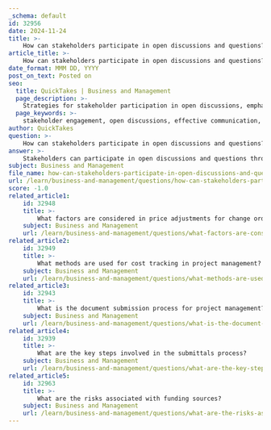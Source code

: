 ```yaml
---
_schema: default
id: 32956
date: 2024-11-24
title: >-
    How can stakeholders participate in open discussions and questions?
article_title: >-
    How can stakeholders participate in open discussions and questions?
date_format: MMM DD, YYYY
post_on_text: Posted on
seo:
  title: QuickTakes | Business and Management
  page_description: >-
    Strategies for stakeholder participation in open discussions, emphasizing early involvement, communication methods, active listening, trust, and mutual goals.
  page_keywords: >-
    stakeholder engagement, open discussions, effective communication, active listening, community representation, project collaboration, trust building, feedback loops, mutual goals
author: QuickTakes
question: >-
    How can stakeholders participate in open discussions and questions?
answer: >-
    Stakeholders can participate in open discussions and questions through several effective strategies that enhance engagement and ensure their voices are heard. Here are some key approaches:\n\n1. **Early Involvement**: Engage stakeholders as early as possible in the project lifecycle, ideally during the conceptualization and planning phases. This allows them to express their concerns and preferences from the outset, fostering a sense of ownership and commitment to the project.\n\n2. **Consultation with Community Representatives**: Before broader discussions, consult with community representatives or key stakeholders to gather initial insights. This can help tailor the discussions to address specific concerns and interests.\n\n3. **Diverse Communication Channels**: Utilize various communication methods to reach stakeholders, such as face-to-face meetings, emails, webinars, and surveys. This ensures that stakeholders can participate in a manner that is most comfortable and accessible for them.\n\n4. **Active Listening**: When stakeholders voice their opinions, it is crucial to actively listen and demonstrate that their feedback is valued. This can be achieved by summarizing their points and showing how their input will influence project decisions.\n\n5. **Regular Updates and Feedback Loops**: Keep stakeholders informed about project developments and decisions. Regular updates can be provided through newsletters, meetings, or online platforms. Establishing feedback loops allows stakeholders to ask questions and express concerns continuously.\n\n6. **Building Trust**: Foster relationships by being transparent and responsive. When stakeholders see that their input is taken seriously and that there is a genuine effort to address their concerns, trust is built, leading to more meaningful participation.\n\n7. **Tailored Information**: Customize the information shared with stakeholders based on their interests and influence. This ensures that discussions are relevant and engaging, encouraging more active participation.\n\n8. **Encouraging Open Dialogue**: Create an environment where stakeholders feel comfortable sharing their thoughts. This can be facilitated through structured discussions, workshops, or informal gatherings that promote open dialogue.\n\n9. **Establishing Mutual Goals**: Remind stakeholders that everyone is working towards common objectives. This shared purpose can motivate them to engage more actively in discussions and contribute positively to the project.\n\nBy implementing these strategies, stakeholders can effectively participate in open discussions and questions, leading to enhanced collaboration and better project outcomes.
subject: Business and Management
file_name: how-can-stakeholders-participate-in-open-discussions-and-questions.md
url: /learn/business-and-management/questions/how-can-stakeholders-participate-in-open-discussions-and-questions
score: -1.0
related_article1:
    id: 32948
    title: >-
        What factors are considered in price adjustments for change orders?
    subject: Business and Management
    url: /learn/business-and-management/questions/what-factors-are-considered-in-price-adjustments-for-change-orders
related_article2:
    id: 32949
    title: >-
        What methods are used for cost tracking in project management?
    subject: Business and Management
    url: /learn/business-and-management/questions/what-methods-are-used-for-cost-tracking-in-project-management
related_article3:
    id: 32943
    title: >-
        What is the document submission process for project management?
    subject: Business and Management
    url: /learn/business-and-management/questions/what-is-the-document-submission-process-for-project-management
related_article4:
    id: 32939
    title: >-
        What are the key steps involved in the submittals process?
    subject: Business and Management
    url: /learn/business-and-management/questions/what-are-the-key-steps-involved-in-the-submittals-process
related_article5:
    id: 32963
    title: >-
        What are the risks associated with funding sources?
    subject: Business and Management
    url: /learn/business-and-management/questions/what-are-the-risks-associated-with-funding-sources
---
```


&nbsp;